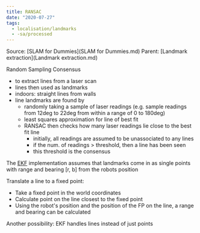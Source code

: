 ```yaml
---
title: RANSAC
date: "2020-07-27"
tags:
  - localisation/landmarks
  - -sa/processed
---
```


Source: [SLAM for Dummies](SLAM for Dummies.md)
Parent: [Landmark extraction](Landmark extraction.md)

Random Sampling Consensus

*   to extract lines from a laser scan
*   lines then used as landmarks
*   indoors: straight lines from walls
*   line landmarks are found by
    *   randomly taking a sample of laser readings (e.g. sample readings from 12deg to 22deg from within a range of 0 to 180deg)
    *   least squares approximation for line of best fit
    *   RANSAC then checks how many laser readings lie close to the best fit line
        *   initially, all readings are assumed to be unassociated to any lines
        *   if the num. of readings > threshold, then a line has been seen
        *   this threshold is the consensus

The [EKF](EKF.md) implementation assumes that landmarks come in as single points with range and bearing \[r, b\] from the robots position

Translate a line to a fixed point:

*   Take a fixed point in the world coordinates
*   Calculate point on the line closest to the fixed point
*   Using the robot's position and the position of the FP on the line, a range and bearing can be calculated

Another possibility: EKF handles lines instead of just points

